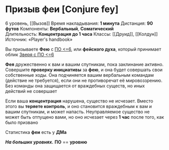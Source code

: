 # Призыв феи [Conjure fey]
6 уровень, [[Вызов]]
Время накладывания: **1 минута**
Дистанция: **90 футов**
Компоненты: **Вербальный**, **Соматический**
Длительность: **Концентрация до 1 часа**
Классы: [[Друид]], [[Колдун]]
Источник: «Player's handbook»

Вы призываете **Фею** с [ПО <=6](https://dnd.su/bestiary/?search=&type=32&danger=10%7C11%7C12%7C13%7C14%7C15%7C16%7C17%7C18%7C19), или **фейского духа**, который принимает облик [Зверя с ПО <=6](https://dnd.su/bestiary/?search=&type=22&danger=10%7C11%7C12%7C13%7C14%7C15%7C16%7C17%7C18%7C19)

**Фея** дружественно к вам и вашим спутникам, пока заклинание активно. Совершите **проверку инициативы** за **фею**, и она будет совершать свои собственные ходы. Она подчиняется вашим вербальным командам (действие не требуется), если они не противоречат её мировоззрению. Без команды она защищается от враждебных существ, но иных действий не совершает

Если ваша **концентрация** нарушена, существо не исчезает. Вместо этого вы **теряете контроль**, и оно становится враждебным к вам и вашим спутникам, и может напасть. Неуправляемое существо не может быть отпущено вами, но оно исчезает через **1 час** после того, как было призвано

Статистика **феи** есть у **ДМа**

**_На больших уровнях._** **ПО** == **уровню**
